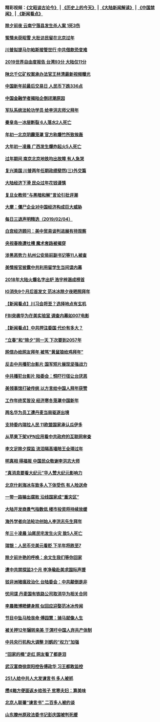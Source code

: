 #### 精彩视频：[《文昭谈古论今》](http://45.32.25.56/wenzhao) | [《历史上的今天》](http://45.32.25.56/today-in-history) | [《大陆新闻解读》](http://45.32.25.56/ntdtv-comedy) | [《中国禁闻》](http://45.32.25.56/ntdtv-news) | [《新闻看点》](http://45.32.25.56/news-insight) 

 #### [除夕前夜 云南宁蒗县发生杀人案 1死3伤](../pages/nsc413/n11025765.md?t=02051531) 

#### [冤情未获昭雪 大批访民留在北京过年](../pages/nsc413/n11025901.md?t=02051531) 

#### [川普拟提马尔帕斯接管世行 中共借款恐变难](../pages/nsc413/n11025872.md?t=02051531) 

#### [2019世界自由度报告 台湾93分 大陆仅11分](../pages/nsc413/n11025846.md?t=02051531) 

#### [陕北千亿矿权案承办法官王林清最新视频曝光](../pages/nsc413/n11025629.md?t=02051531) 


#### [中国新年前最后交易日 人民币下跌336点](../pages/nsc413/n11025624.md?t=02051531) 

#### [中国金融学者揭陆企倒闭潮原因](../pages/nsc413/n11025316.md?t=02051531) 

#### [军队系统法轮功学员 给李洪志师父拜年](../pages/nsc413/n11024026.md?t=02051531) 

#### [秦皇岛一冰层断裂 6人落水2人死亡](../pages/nsc413/n11025523.md?t=02051531) 

#### [年初一北京阴霾笼罩 官方称爆竹所致挨轰](../pages/nsc413/n11025288.md?t=02051531) 

#### [大年初一凌晨 广西发生爆炸起火5人死亡](../pages/nsc413/n11025423.md?t=02051531) 

#### [过年期间 南京北京地铁均出故障 有人急哭](../pages/nsc413/n11025295.md?t=02051531) 

#### [复兴美国 川普两年任期政绩斐然(三)外交篇](../pages/nsc413/n11019595.md?t=02051531) 

#### [大陆经济下滑 民众过年花钱谨慎](../pages/nsc413/n11024645.md?t=02051531) 

#### [复旦女教师“与黑暗和解”言论引批评潮](../pages/nsc413/n11024994.md?t=02051531) 

#### [大摩：僵尸企业对中国经济构成巨大威胁](../pages/nsc413/n11024203.md?t=02051531) 

#### [每日三退声明精选（2019/02/04）](../pages/nsc413/n11025261.md?t=02051531) 

#### [白宫经济顾问：美中贸易谈判进展有待观察](../pages/nsc413/n11024700.md?t=02051531) 

#### [央视春晚遭吐槽 魔术套路被揭穿](../pages/nsc413/n11024594.md?t=02051531) 

#### [涉黑恶势力 杭州公安局前副书记等11人被查](../pages/nsc413/n11024161.md?t=02051531) 

#### [美情报官披露中共利用留学生当间谍内幕](../pages/nsc413/n11024449.md?t=02051531) 

#### [2018年大陆火爆名字出炉 浩宇梓涵成榜首](../pages/nsc413/n11024355.md?t=02051531) 

#### [IG消失9个月后首发文 范冰冰除夕夜晒照拜年](../pages/nsc413/n11024102.md?t=02051531) 

#### [【新闻看点】川习会将至？选择地点有玄机](../pages/nsc413/n11024283.md?t=02051531) 

#### [FBI突袭华为在美实验室 调查内幕如007电影](../pages/nsc413/n11024318.md?t=02051531) 

#### [【新闻看点】中共押注委国 代价有多大？](../pages/nsc413/n11024040.md?t=02051531) 

#### [“立春”和“除夕”同一天 下次要到2057年](../pages/nsc413/n11024160.md?t=02051531) 

#### [网信办给网友拜年 被骂“黄鼠狼给鸡拜年”](../pages/nsc413/n11024215.md?t=02051531) 

#### [反击中共播犯台影片 国军短片展现坚强战力](../pages/nsc413/n11024212.md?t=02051531) 

#### [中共播犯台影片 陆委会：恫吓行径让台厌恶](../pages/nsc413/n11023766.md?t=02051531) 

#### [美领事馆打破传统 以方言给中国人拜年获赞](../pages/nsc413/n11024168.md?t=02051531) 

#### [工作年终奖皆没 经济寒冬笼罩中国新年](../pages/nsc413/n11023953.md?t=02051531) 

#### [两名华为员工遭丹麦当局驱逐出境](../pages/nsc413/n11024140.md?t=02051531) 

#### [支持委内瑞拉人民 11欧盟国家承认瓜伊多](../pages/nsc413/n11023955.md?t=02051531) 

#### [从苹果下架VPN应用看中共政府的互联网审查](../pages/nsc413/n11023852.md?t=02051531) 

#### [李文足除夕探监 流泪隔高墙陪王全璋过年](../pages/nsc413/n11023920.md?t=02051531) 

#### [明真相 得福报 中国民众敬谢李洪志大师](../pages/nsc413/n11021869.md?t=02051531) 


#### [“真消息要看大纪元”华人赞大纪元影响力](../pages/nsc413/n11019162.md?t=02051531) 

#### [北京什刹海冰车致多人下体受伤 有人险送命](../pages/nsc413/n11022990.md?t=02051531) 

#### [一带一路输出腐败 沿线国家成“重灾区”](../pages/nsc413/n11022771.md?t=02051531) 

#### [大陆开发商景气指数低 楼市投资将持续放缓](../pages/nsc413/n11022955.md?t=02051531) 

#### [海外学者向法轮功创始人李洪志先生拜年](../pages/nsc413/n11022780.md?t=02051531) 

#### [年三十凌晨 汕尾民宅发生火灾 致5人死亡](../pages/nsc413/n11023221.md?t=02051531) 

#### [瑞银：人民币兑美元看贬 下半年将跌至7](../pages/nsc413/n11022681.md?t=02051531) 

#### [除夕前许艳的呼唤：余文生我们等你回家](../pages/nsc413/n11022621.md?t=02051531) 

#### [遭中共禁探监3个月 李净瑜赴美求国际声援](../pages/nsc413/n11022861.md?t=02051531) 

#### [驳非洲猪瘟政治化 台陆委会：中共颠倒是非](../pages/nsc413/n11022799.md?t=02051531) 

#### [忧间谍 丹麦国有铁路公司取消华为相关合同](../pages/nsc413/n11022491.md?t=02051531) 

#### [李晨微博晒健身照 似回应迎娶范冰冰传闻](../pages/nsc413/n11022244.md?t=02051531) 

#### [节目中坠马险丧命 傅园慧：骑马就像人生](../pages/nsc413/n11022444.md?t=02051531) 

#### [被关押12年辗转来美 于溟吁中国人弃共产体制](../pages/nsc413/n11022602.md?t=02051531) 

#### [中共央行机构大调整 刘鹤的“权力”加强](../pages/nsc413/n11022568.md?t=02051531) 

#### [“回家的桶”走红 网友看了都是泪](../pages/nsc413/n11022529.md?t=02051531) 

#### [武汉富商徐崇阳控告傅政华 习王都敢监控](../pages/nsc413/n11022212.md?t=02051531) 

#### [251人给中共人大发谏言书 多人被抓](../pages/nsc413/n11022113.md?t=02051531) 

#### [攒4箱方便面返乡给孩子 贫寒夫妇：算美味](../pages/nsc413/n11022521.md?t=02051531) 

#### [北京人联署“谏言书” 二百多人被约谈](../pages/nsc413/n11022436.md?t=02051531) 

#### [山东滕州原政法委书记彭庆国被判死缓](../pages/nsc413/n11022492.md?t=02051531) 

